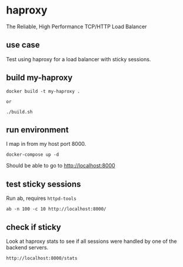 # haproxy

The Reliable, High Performance TCP/HTTP Load Balancer

## use case

Test using haproxy for a load balancer with sticky sessions.

## build my-haproxy

```none
docker build -t my-haproxy .

or

./build.sh
```

## run environment

I map in from my host port 8000.

```none
docker-compose up -d
```

Should be able to go to [http://localhost:8000](http://localhost:8000)

## test sticky sessions

Run ab, requires `httpd-tools`

```none
ab -n 100 -c 10 http://localhost:8000/
```

## check if sticky

Look at haproxy stats to see if all sessions were handled by one of the backend servers.

```none
http://localhost:8000/stats
```

